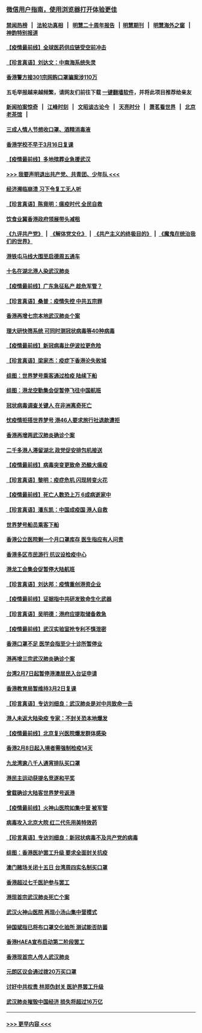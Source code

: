### [微信用户指南，使用浏览器打开体验更佳](https://github.com/gfw-breaker/banned-news1/blob/master/indexes/wechat-guide.md?t=0)
#### [禁闻热榜](热点新闻.md?t=0)  &nbsp;&nbsp;|&nbsp;&nbsp; [法轮功真相](https://github.com/gfw-breaker/truth/blob/master/README.md?t=0) &nbsp;&nbsp;|&nbsp;&nbsp; [明慧二十周年报告](https://github.com/gfw-breaker/mh-reports/blob/master/README.md?t=0) &nbsp;&nbsp;|&nbsp;&nbsp;[明慧期刊](https://github.com/gfw-breaker/mh-qikan) &nbsp;&nbsp;|&nbsp;&nbsp; [明慧海外之窗](https://github.com/gfw-breaker/mh-news/blob/master/README.md?t=0) &nbsp;&nbsp;|&nbsp;&nbsp; [神韵特别报道](https://github.com/gfw-breaker/mh-news/blob/master/shenyun.md?t=0)
#### [【疫情最前线】全球医药供应链受空前冲击](../pages/nsc415/n11869614.md?t=02160802) 
#### [【珍言真语】刘达文：中南海系统失灵](../pages/nsc415/n11869465.md?t=02160802) 
#### [香港警方接301宗网购口罩骗案涉110万](../pages/nsc415/n11867572.md?t=02160802) 
#### 五毛举报越来越频繁，请网友们前往下载 [一键翻墙软件](https://github.com/gfw-breaker/ssr-accounts)，并将此项目推荐给亲友
#### [新闻拍案惊奇](https://github.com/gfw-breaker/banned-news1/blob/master/pages/link4.md) &nbsp;&nbsp;|&nbsp;&nbsp; [江峰时刻](https://github.com/gfw-breaker/banned-news1/blob/master/pages/link4.md) &nbsp;&nbsp;|&nbsp;&nbsp; [文昭谈古论今](https://github.com/gfw-breaker/banned-news1/blob/master/pages/link4.md) &nbsp;&nbsp;|&nbsp;&nbsp; [天亮时分](https://github.com/gfw-breaker/banned-news1/blob/master/pages/link4.md) &nbsp;&nbsp;|&nbsp;&nbsp; [萧茗看世界](https://github.com/gfw-breaker/banned-news1/blob/master/pages/link4.md) &nbsp;&nbsp;|&nbsp;&nbsp; [北京老茶馆](https://github.com/gfw-breaker/banned-news1/blob/master/pages/link4.md) &nbsp;&nbsp;|&nbsp;&nbsp; 
#### [三成人情人节想收口罩、酒精消毒液](../pages/nsc415/n11867523.md?t=02160802) 
#### [香港学校不早于3月16日复课](../pages/nsc415/n11867498.md?t=02160802) 
#### [【疫情最前线】多地殡葬业急援武汉](../pages/nsc415/n11866914.md?t=02160802) 
#### [>>> 我要声明退出共产党、共青团、少年队 <<<](https://github.com/begood0513/goodnews/blob/master/quit/letter.md) 
#### [经济濒临崩溃 习下令复工无人听](../pages/nsc415/n11867269.md?t=02160802) 
#### [【珍言真语】陈竟明：瘟疫时代 全民自救](../pages/nsc415/n11866765.md?t=02160802) 
#### [饮食业冀香港政府领展带头减租](../pages/nsc415/n11864876.md?t=02160802) 
#### [《九评共产党》](https://github.com/begood0513/9ping.md/blob/master/README.md) &nbsp;|&nbsp; [《解体党文化》](../../../../jtdwh.md/blob/master/README.md)  &nbsp;|&nbsp; [《共产主义的终极目的》](../../../../gczydzjmd.md/blob/master/README.md) &nbsp;|&nbsp; [《魔鬼在统治我们的世界》](../../../../mgztzwmdsj.md/blob/master/README.md) 
#### [港铁屯马线大围至启德周五通车](../pages/nsc415/n11864842.md?t=02160802) 
#### [十名在湖北港人染武汉肺炎](../pages/nsc415/n11864807.md?t=02160802) 
#### [【疫情最前线】广东急征私产 趁危军管？](../pages/nsc415/n11864205.md?t=02160802) 
#### [【珍言真语】桑普：疫情失控 中共五宗罪](../pages/nsc415/n11864157.md?t=02160802) 
#### [香港再增七宗本地武汉肺炎个案](../pages/nsc415/n11862405.md?t=02160802) 
#### [理大研快筛系统 可同时测冠状病毒等40种病毒](../pages/nsc415/n11862376.md?t=02160802) 
#### [【疫情最前线】新冠病毒比伊波拉更危险](../pages/nsc415/n11862199.md?t=02160802) 
#### [【珍言真语】梁家杰：疫症下香港沦失败城](../pages/nsc415/n11861588.md?t=02160802) 
#### [组图：世界梦号乘客通过检疫 陆续下船](../pages/nsc415/n11858302.md?t=02160802) 
#### [组图：港龙空勤集会促暂停飞往中国航班](../pages/nsc415/n11858190.md?t=02160802) 
#### [冠状病毒调查关键人 在非洲离奇死亡](../pages/nsc415/n11859798.md?t=02160802) 
#### [忧疫情拒搭世界梦号 港46人要求旅行社退款遭拒](../pages/nsc415/n11859849.md?t=02160802) 
#### [香港再增两武汉肺炎确诊个案](../pages/nsc415/n11859833.md?t=02160802) 
#### [二千多港人滞留湖北 政党促安排包机接送](../pages/nsc415/n11859831.md?t=02160802) 
#### [【疫情最前线】病毒突变更致命 恐酿大瘟疫](../pages/nsc415/n11859604.md?t=02160802) 
#### [【珍言真语】黎明：疫症危机 闪现转变火花](../pages/nsc415/n11859199.md?t=02160802) 
#### [【疫情最前线】死亡人数恐上万 6成病逝家中](../pages/nsc415/n11856687.md?t=02160802) 
#### [【珍言真语】潘东凯：中国成疫国 港人自救](../pages/nsc415/n11856962.md?t=02160802) 
#### [世界梦号船员乘客下船](../pages/nsc415/n11856883.md?t=02160802) 
#### [香港公立医院剩一个月口罩库存 医生指应有人问责](../pages/nsc415/n11856875.md?t=02160802) 
#### [香港多区市民游行 抗议设检疫中心](../pages/nsc415/n11856866.md?t=02160802) 
#### [港龙工会集会促暂停大陆航班](../pages/nsc415/n11856840.md?t=02160802) 
#### [【珍言真语】刘达邦：疫情重创港资企业](../pages/nsc415/n11854274.md?t=02160802) 
#### [【疫情最前线】证据指中共研发致命生化武器](../pages/nsc415/n11853087.md?t=02160802) 
#### [【珍言真语】吴明德：港府应提取储备救急](../pages/nsc415/n11852734.md?t=02160802) 
#### [【疫情最前线】武汉实验室抢专利不慎泄密](../pages/nsc415/n11850310.md?t=02160802) 
#### [香港口罩不足 医学会指至少十诊所暂停业](../pages/nsc415/n11850301.md?t=02160802) 
#### [港再增三宗武汉肺炎确诊个案](../pages/nsc415/n11850328.md?t=02160802) 
#### [台湾2月7日起暂停港澳居民入台证申请](../pages/nsc415/n11850304.md?t=02160802) 
#### [香港教育局暂维持3月2日复课](../pages/nsc415/n11850260.md?t=02160802) 
#### [【珍言真语】专访刘细良：武汉肺炎是对中共致命一击](../pages/nsc415/n11849934.md?t=02160802) 
#### [港人未返大陆染疫 专家：不封关恐本地爆发](../pages/nsc415/n11848021.md?t=02160802) 
#### [【疫情最前线】北京复兴医院爆发群体感染](../pages/nsc415/n11847626.md?t=02160802) 
#### [香港2月8日起入境者需强制检疫14天](../pages/nsc415/n11847658.md?t=02160802) 
#### [九龙湾逾八千人通宵排队买口罩](../pages/nsc415/n11847647.md?t=02160802) 
#### [港民主运动获提名竞逐和平奖](../pages/nsc415/n11847633.md?t=02160802) 
#### [曾载确诊大陆客世界梦号返港](../pages/nsc415/n11847608.md?t=02160802) 
#### [【疫情最前线】火神山医院如集中营 被军管](../pages/nsc415/n11847524.md?t=02160802) 
#### [病毒攻入北京大院 红二代先用美特效药](../pages/nsc415/n11847427.md?t=02160802) 
#### [【珍言真语】专访刘细良：新冠状病毒不及共产党的病毒](../pages/nsc415/n11847164.md?t=02160802) 
#### [组图：香港医护罢工升级 要求全面封关抗疫](../pages/nsc415/n11844107.md?t=02160802) 
#### [澳门赌场关闭十五日 台湾周四实名制买口罩](../pages/nsc415/n11845083.md?t=02160802) 
#### [香港超过七千医护参与罢工](../pages/nsc415/n11845051.md?t=02160802) 
#### [港现首宗武汉肺炎死亡个案](../pages/nsc415/n11844998.md?t=02160802) 
#### [武汉火神山医院 再现小汤山集中营模式](../pages/nsc415/n11844763.md?t=02160802) 
#### [钟国斌指已将布口罩交化验所 测试能否防菌](../pages/nsc415/n11842783.md?t=02160802) 
#### [香港HAEA宣布启动第二阶段罢工](../pages/nsc415/n11842723.md?t=02160802) 
#### [香港现首宗人传人武汉肺炎](../pages/nsc415/n11842766.md?t=02160802) 
#### [元朗区议会通过拨20万买口罩](../pages/nsc415/n11842754.md?t=02160802) 
#### [讨好中共权贵 林郑伪封关 医护界罢工升级](../pages/nsc415/n11842359.md?t=02160802) 
#### [武汉肺炎摧毁中国经济 损失将超过16万亿](../pages/nsc415/n11839723.md?t=02160802) 

----
#### [ >>> 更早内容 <<< ](../indexes/nsc415-earlier.md)
